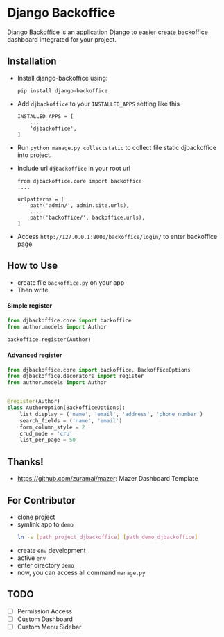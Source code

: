 # Django Backoffice

Django Backoffice is an application Django to easier create backoffice dashboard integrated for your project.

 
## Installation
- Install django-backoffice using:
    ```
    pip install django-backoffice
    ```

- Add `djbackoffice` to your `INSTALLED_APPS` setting like this
    ```
    INSTALLED_APPS = [
        ...
        'djbackoffice',
    ]
    ```
- Run `python manage.py collectstatic` to collect file static djbackoffice into project.
- Include url `djbackoffice` in your root url
    ```
    from djbackoffice.core import backoffice
    ....

    urlpatterns = [
        path('admin/', admin.site.urls),
        .....
        path('backoffice/', backoffice.urls),
    ]
    ```
  
- Access `http://127.0.0.1:8000/backoffice/login/` to enter backoffice page.

## How to Use
- create file `backoffice.py` on your app
- Then write
#### Simple register
```python
from djbackoffice.core import backoffice
from author.models import Author

backoffice.register(Author)
```
#### Advanced register
```python
from djbackoffice.core import backoffice, BackofficeOptions
from djbackoffice.decorators import register
from author.models import Author


@register(Author)
class AuthorOption(BackofficeOptions):
    list_display = ('name', 'email', 'address', 'phone_number')
    search_fields = ('name', 'email')
    form_column_style = 2
    crud_mode = 'cru'
    list_per_page = 50
```

## Thanks!
- https://github.com/zuramai/mazer: Mazer Dashboard Template

## For Contributor
- clone project
- symlink app to `demo`
  ```bash
  ln -s [path_project_djbackoffice] [path_demo_djbackoffice]
  ```
- create `env` development
- active `env`
- enter directory `demo`
- now, you can access all command `manage.py`

## TODO
- [ ] Permission Access
- [ ] Custom Dashboard
- [ ] Custom Menu Sidebar
